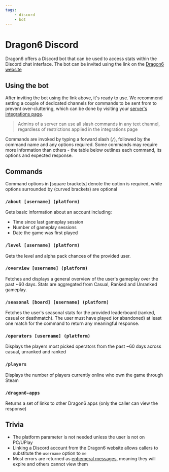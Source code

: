 ```yaml
---
tags:
    - discord
    - bot
---
```


# Dragon6 Discord

Dragon6 offers a Discord bot that can be used to access stats within the Discord chat interface. The bot can be invited using the link on the [Dragon6 website](https://dragon6.dragonfruit.network/discord)

## Using the bot

After inviting the bot using the link above, it's ready to use. We recommend setting a couple of dedicated channels for commands to be sent from to prevent over-cluttering, which can be done by visiting your [server's integrations page](https://support.discord.com/hc/en-us/articles/360045093012-Server-Integrations-Page).

> Admins of a server can use all slash commands in any text channel, regardless of restrictions applied in the integrations page

Commands are invoked by typing a forward slash (`/`), followed by the command name and any options required. Some commands may require more information than others - the table below outlines each command, its options and expected response.

## Commands

Command options in [square brackets] denote the option is required, while options surrounded by (curved brackets) are optional

### `/about [username] (platform)`

Gets basic information about an account including:

- Time since last gameplay session
- Number of gameplay sessions
- Date the game was first played

### `/level [username] (platform)`

Gets the level and alpha pack chances of the provided user.

### `/overview [username] (platform)`

Fetches and displays a general overview of the user's gameplay over the past ~60 days. Stats are aggregated from Casual, Ranked and Unranked gameplay.

### `/seasonal [board] [username] (platform)`

Fetches the user's seasonal stats for the provided leaderboard (ranked, casual or deathmatch). The user must have played (or abandoned) at least one match for the command to return any meaningful response.

### `/operators [username] (platform)`

Displays the players most picked operators from the past ~60 days across casual, unranked and ranked

### `/players`

Displays the number of players currently online who own the game through Steam

### `/dragon6-apps`

Returns a set of links to other Dragon6 apps (only the caller can view the response)

## Trivia

- The platform parameter is not needed unless the user is not on PC/UPlay
- Linking a Discord account from the Dragon6 website allows callers to substitute the `username` option to `me`
- Most errors are returned as [ephemeral messages](https://support.discord.com/hc/en-us/articles/1500000580222-Ephemeral-Messages-FAQ), meaning they will expire and others cannot view them
